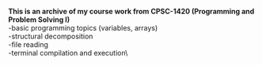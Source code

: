 **This is an archive of my course work from CPSC-1420 (Programming and Problem Solving I)** \
-basic programming topics (variables, arrays)\
-structural decomposition\
-file reading\
-terminal compilation and execution\
